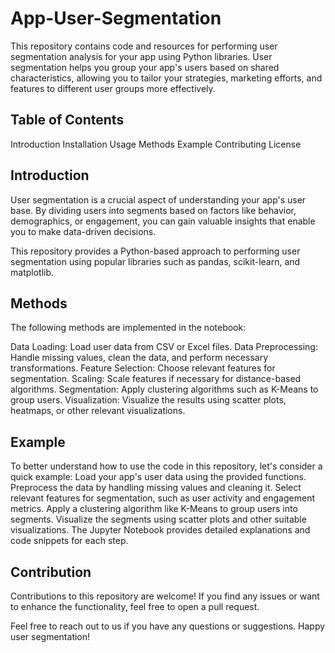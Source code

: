 # App-User-Segmentation


This repository contains code and resources for performing user segmentation analysis for your app using Python libraries. User segmentation helps you group your app's users based on shared characteristics, allowing you to tailor your strategies, marketing efforts, and features to different user groups more effectively.


## Table of Contents

Introduction
Installation
Usage
Methods
Example
Contributing
License


## Introduction
User segmentation is a crucial aspect of understanding your app's user base. By dividing users into segments based on factors like behavior, demographics, or engagement, you can gain valuable insights that enable you to make data-driven decisions.

This repository provides a Python-based approach to performing user segmentation using popular libraries such as pandas, scikit-learn, and matplotlib.


## Methods
The following methods are implemented in the notebook:

Data Loading: Load user data from CSV or Excel files.
Data Preprocessing: Handle missing values, clean the data, and perform necessary transformations.
Feature Selection: Choose relevant features for segmentation.
Scaling: Scale features if necessary for distance-based algorithms.
Segmentation: Apply clustering algorithms such as K-Means to group users.
Visualization: Visualize the results using scatter plots, heatmaps, or other relevant visualizations.


## Example
To better understand how to use the code in this repository, let's consider a quick example:
Load your app's user data using the provided functions.
Preprocess the data by handling missing values and cleaning it.
Select relevant features for segmentation, such as user activity and engagement metrics.
Apply a clustering algorithm like K-Means to group users into segments.
Visualize the segments using scatter plots and other suitable visualizations.
The Jupyter Notebook provides detailed explanations and code snippets for each step.


## Contribution
Contributions to this repository are welcome! If you find any issues or want to enhance the functionality, feel free to open a pull request.


Feel free to reach out to us if you have any questions or suggestions. Happy user segmentation!
